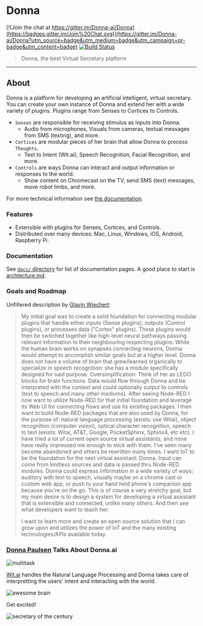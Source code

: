# Donna

[![Join the chat at https://gitter.im/Donna-ai/Donna](https://badges.gitter.im/Join%20Chat.svg)](https://gitter.im/Donna-ai/Donna?utm_source=badge&utm_medium=badge&utm_campaign=pr-badge&utm_content=badge)
[![Build Status](https://travis-ci.org/Donna-ai/Donna.svg?branch=master)](https://travis-ci.org/Donna-ai/Donna)

> Donna, the best Virtual Secretary platform

---

## About

Donna is a platform for developing an artificial intelligent, virtual secretary.
You can create your own instance of Donna and extend her with a wide variety of plugins. Plugins range from Senses to Cortices to Controls.

- `Senses` are responsible for receiving stimulus as inputs into Donna.
    - Audio from microphones, Visuals from cameras, textual messages from SMS (texting), and more.
- `Cortices` are modular pieces of her brain that allow Donna to process `Thoughts`.
    - Text to Intent (Wit.ai), Speech Recognition, Facial Recognition, and more.
- `Controls` are ways Donna can interact and output information or responses to the world.
    - Show content on Chromecast on the TV, send SMS (text) messages, move robot limbs, and more.

For more technical information see [the documentation](docs/).

### Features

- Extensible with plugins for Senses, Cortices, and Controls.
- Distributed over many devices: Mac, Linux, Windows, iOS, Android, Raspberry Pi.

### Documentation

See [`docs/` directory](docs/) for list of documentation pages.
A good place to start is [archtecture.md](docs/anatomy/architecture.md).

### Goals and Roadmap

Unfiltered description by [Glavin Wiechert](https://github.com/Glavin001):
> My initial goal was to create a solid foundation for connecting modular plugins that handle either inputs (Sense plugins), outputs (Control plugins), or processes data ("Cortex" plugins). These plugins would then be switched together like high-level neural pathways passing relevant information to their neighbouring respecting plugins. While the human brain works on synapses connecting neurons, Donna would attempt to accomplish similar goals but at a higher level. Donna does not have a volume of brain that grew/learned organically to specialize in speech recognition: she has a module specifically designed for said purpose. Oversimplification: Think of her as LEGO blocks for brain functions. Data would flow through Donna and be interpreted with the context and could optionally output to controls (text to speech and many other mediums). After seeing Node-RED I now want to utilize Node-RED for that initial foundation and leverage its Web UI for connecting flows and use its existing packages. I then want to build Node-RED packages that are also used by Donna, for the purpose of: natural language processing (exists: use Witai), object recognition (computer vision), optical character recognition, speech to text (exists: Witai, AT&T, Google, PocketSphinx, Sphinx4, etc etc). I have tried a lot of current open source virtual assistants, and none have really impressed me enough to stick with them. I've seen many become abandoned and others be rewritten many times. I want IoT to be the foundation for the next virtual assistant: Donna. Input can come from limitless sources and data is passed thru Node-RED modules. Donna could express information in a wide variety of ways: auditory with text to speech, visually maybe on a chrome cast or custom web app, or push to your hand held phone's companion app because you're on the go. This is of course a very stretchy goal, but my main desire is to design a system for developing a virtual assistant that is extensible and connected, unlike many others. And then see what developers want to teach her. 
>
> I want to learn more and create an open source solution that I can grow upon and utilizes the power of IoT and the many existing technologies/APIs available today.

### [Donna Paulsen](http://www.imdb.com/character/ch0254800/) Talks About Donna.ai

![multitask](http://media.tumblr.com/tumblr_m5nqzwKwNe1r4l7pjo2_500.gif)

[Wit.ai](wit.ai) handles the Natural Language Processing and Donna takes care of interpretting the users' intent and interacting with the world.

![awesome brain](http://38.media.tumblr.com/06631ca9f96a3ff7e32d82d00f5eec33/tumblr_nkjwzjb93j1sryheco1_500.gif)

Get excited!

![secretary of the century](http://pbs.twimg.com/media/BASFEtUCIAMDZFt.jpg:large)
